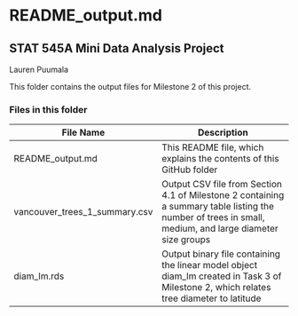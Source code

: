 # README_output.md
## STAT 545A Mini Data Analysis Project
Lauren Puumala

This folder contains the output files for Milestone 2 of this project.

### Files in this folder
File Name | Description
----------|-------------
README_output.md | This README file, which explains the contents of this GitHub folder
vancouver_trees_1_summary.csv | Output CSV file from Section 4.1 of Milestone 2 containing a summary table listing the number of trees in small, medium, and large diameter size groups
diam_lm.rds | Output binary file containing the linear model object diam_lm created in Task 3 of Milestone 2, which relates tree diameter to latitude
